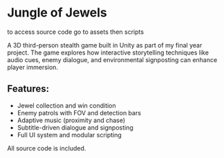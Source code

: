 # Jungle of Jewels 
to access source code go to assets then scripts 

A 3D third-person stealth game built in Unity as part of my final year project. The game explores how interactive storytelling techniques like audio cues, enemy dialogue, and environmental signposting can enhance player immersion.

## Features:
- Jewel collection and win condition
- Enemy patrols with FOV and detection bars
- Adaptive music (proximity and chase)
- Subtitle-driven dialogue and signposting
- Full UI system and modular scripting

All source code is included.
